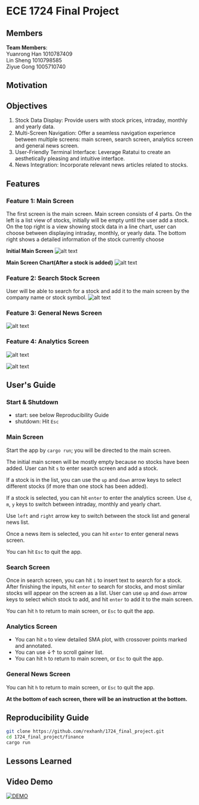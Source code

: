# ECE 1724 Final Project

## Members

**Team Members**:  
Yuanrong Han 1010787409  
Lin Sheng 1010798585  
Ziyue Gong 1005710740

## Motivation

## Objectives

1. Stock Data Display: Provide users with stock prices, intraday, monthly and yearly data.
2. Multi-Screen Navigation: Offer a seamless navigation experience between multiple screens: main screen, search screen, analytics screen and general news screen.
3. User-Friendly Terminal Interface: Leverage Ratatui to create an aesthetically pleasing and intuitive interface.
4. News Integration: Incorporate relevant news articles related to stocks.

## Features

### Feature 1: Main Screen

The first screen is the main screen. Main screen consists of 4 parts. On the left is a list view of stocks, initially will be empty until the user add a stock. On the top right is a view showing stock data in a line chart, user can choose between displaying intraday, monthly, or yearly data. The bottom right shows a detailed information of the stock currently choose

**Initial Main Screen**
![alt text](images/main_screen.png)

**Main Screen Chart(After a stock is added)**
![alt text](images/chart.gif)

### Feature 2: Search Stock Screen

User will be able to search for a stock and add it to the main screen by the company name or stock symbol.
![alt text](images/search_screen.gif)

### Feature 3: General News Screen

![alt text](/images/news_screen.gif)

### Feature 4: Analytics Screen

![alt text](/images/analytics_screen.png)

![alt text](/images/analytics_web.png)
## User's Guide

### Start & Shutdown
- start: see below Reproducibility Guide
- shutdown: Hit `Esc`

### Main Screen

Start the app by `cargo run`; you will be directed to the main screen.

The initial main screen will be mostly empty because no stocks have been added. User can hit `s` to enter search screen and add a stock.

If a stock is in the list, you can use the `up` and `down` arrow keys to select different stocks (if more than one stock has been added).

If a stock is selected, you can hit `enter` to enter the analytics screen. Use `d`, `m`, `y` keys to switch between intraday, monthly and yearly chart.

Use `left` and `right` arrow key to switch between the stock list and general news list.

Once a news item is selected, you can hit `enter` to enter general news screen.

You can hit `Esc` to quit the app.

### Search Screen

Once in search screen, you can hit `i` to insert text to search for a stock. After finishing the inputs, hit `enter` to search for stocks, and most similar stocks will appear on the screen as a list. User can use `up` and `down` arrow keys to select which stock to add, and hit `enter` to add it to the main screen.

You can hit `h` to return to main screen, or `Esc` to quit the app.

### Analytics Screen
- You can hit `o` to view detailed SMA plot, with crossover points marked and annotated.
- You can use ↓↑ to scroll gainer list.
- You can hit `h` to return to main screen, or `Esc` to quit the app.

### General News Screen

You can hit `h` to return to main screen, or `Esc` to quit the app.

**At the bottom of each screen, there will be an instruction at the bottom.**

## Reproducibility Guide

```sh
git clone https://github.com/rexhanh/1724_final_project.git
cd 1724_final_project/finance
cargo run
```

## Lessons Learned

## Video Demo

[![DEMO](https://img.youtube.com/vi/4aPzVM6p3lU/0.jpg)](https://www.youtube.com/watch?v=4aPzVM6p3lU)
